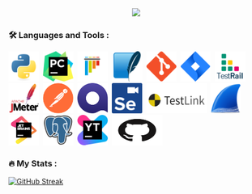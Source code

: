 <div id="header" align="center">
  <img src="https://media.giphy.com/media/M9gbBd9nbDrOTu1Mqx/giphy.gif" width="100"/>
</div>


### :hammer_and_wrench: Languages and Tools :


<div>

  <img src="https://github.com/devicons/devicon/blob/master/icons/python/python-original.svg" title = "python" alt = "python" width="60" height="60"/>&nbsp;
  <img src="https://github.com/UIWRTY/UIWRTY/blob/main/assets/PyCharm_Icon.svg.png" title = "pycharm" alt = "pycharm" width="60" height="60"/>&nbsp;
  <img src="https://github.com/devicons/devicon/blob/master/icons/pytest/pytest-original.svg" title = "pytest" alt = "pytest" width="60" height="60"/>&nbsp;
  <img src="https://github.com/devicons/devicon/blob/master/icons/sqlite/sqlite-original.svg" title = "sqllite" alt = "sql" width="60" height="60"/>&nbsp;
  <img src="https://github.com/devicons/devicon/blob/master/icons/git/git-original.svg" title = "git" alt = "git" width="60" height="60"/>&nbsp;
  <img src="https://github.com/UIWRTY/UIWRTY/blob/main/assets/Jira.png" title = "jira" alt = "jira" width="60" height="60"/>&nbsp;
  <img src="https://github.com/UIWRTY/UIWRTY/blob/main/assets/TestRail.png" title = "testrail" alt = "testrail" width="60" height="60"/>&nbsp;
  <img src="https://github.com/UIWRTY/UIWRTY/blob/main/assets/jmeter_square.svg" title = "apache" alt = "jmeter" width="60" height="60"/>&nbsp;
  <img src="https://github.com/UIWRTY/UIWRTY/blob/main/assets/Postman.png" title = "postman" alt = "postman" width="60" height="60"/>&nbsp;
  <img src="https://github.com/UIWRTY/UIWRTY/blob/main/assets/Qase.io.png" title = "qase" alt = "qase" width="60" height="60"/>&nbsp;
  <img src="https://github.com/UIWRTY/UIWRTY/blob/main/assets/selenium-ide128.png" title = "selenium" alt = "selenium" width="60" height="60"/>&nbsp;
  <img src="https://github.com/UIWRTY/UIWRTY/blob/main/assets/main-qimg-dbf8bb94e013476265de3fe196db4a7c.png" title = "testlink" alt = "testlink" width="120" height="60"/>&nbsp;
  <img src="https://github.com/UIWRTY/UIWRTY/blob/main/assets/wireshark.png" title = "wireshark" alt = "wireshark" width="60" height="60"/>&nbsp;
  <img src="https://github.com/UIWRTY/UIWRTY/blob/main/assets/JetBrains_logo.png" title = "jetbrains" alt = "jetbrains" width="60" height="60"/>&nbsp;
  <img src="https://github.com/devicons/devicon/blob/master/icons/postgresql/postgresql-original.svg" title = "postgreSQL" alt = "pgAdmin_postgreSQL" width="60" height="60"/>&nbsp;
  <img src="https://github.com/UIWRTY/UIWRTY/blob/main/assets/YouTrack_Icon.png" title = "youtrack" alt = "youtrack" width="60" height="60"/>&nbsp;
  <img src="https://github.com/UIWRTY/UIWRTY/blob/main/assets/GitHub-Mark.png" title = "github" alt = "github" width="100" height="60"/>&nbsp;

</div>

### :fire: My Stats :

[![GitHub Streak](http://github-readme-streak-stats.herokuapp.com?user=UIWRTY&theme=dark&background=000000)](https://git.io/streak-stats)